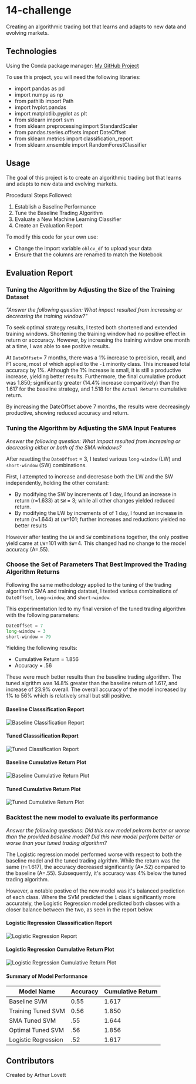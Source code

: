 # 14-challenge
 Creating an algorithmic trading bot that learns and adapts to new data and evolving markets.


## Technologies
Using the Conda package manager: [My GitHub Project](https://github.com/ALovettII/14-challenge.git)

To use this project, you will need the following libraries:
* import pandas as pd
* import numpy as np
* from pathlib import Path
* import hvplot.pandas
* import matplotlib.pyplot as plt
* from sklearn import svm
* from sklearn.preprocessing import StandardScaler
* from pandas.tseries.offsets import DateOffset
* from sklearn.metrics import classification_report
* from sklearn.ensemble import RandomForestClassifier


## Usage
The goal of this project is to create an algorithmic trading bot that learns and adapts to new data and evolving markets.

Procedural Steps Followed:
1. Establish a Baseline Performance
2. Tune the Baseline Trading Algorithm
3. Evaluate a New Machine Learning Classifier
4. Create an Evaluation Report

To modify this code for your own use:
* Change the import variable `ohlcv_df` to upload your data
* Ensure that the columns are renamed to match the Notebook


## Evaluation Report

### Tuning the Algorithm by Adjusting the Size of the Training Dataset
*"Answer the following question: What impact resulted from increasing or decreasing the training window?"* 

To seek optimal strategy results, I tested both shortened and extended training windows. Shortening the training window had no positive effect in return or acccuracy. However, by increasing the training window one month at a time, I was able to see positive results.

At `DateOffset`= 7 months, there was a 1% increase to precision, recall, and F1 score, most of which applied to the `-1` minority class. This increased total accuracy by 1%. Although the 1% increase is small, it is still a productive increase, yielding better results. Furthermore, the final cumulative product was 1.850; significantly greater (14.4% increase comparitively) than the 1.617 for the baseline strategy, and 1.518 for the `Actual Returns` cumulative return. 

By increasing the DateOffset above 7 months, the results were decreasingly productive, showing reduced accuracy and return.

### Tuning the Algorithm by Adjusting the SMA Input Features
*Answer the following question: What impact resulted from increasing or decreasing either or both of the SMA windows?*

After resetting the `DateOffset` = 3, I tested various `long-window` (LW) and `short-window` (SW) combinations.

First, I attempted to increase and decresase both the LW and the SW independently, holding the other constant:
* By modifying the SW by increments of 1 day, I found an increase in return (r=1.633) at `SW` = 3; while all other changes yielded reduced return.
* By modifying the LW by increments of of 1 day, I found an increase in return (r=1.644) at `LW`=101; further increases and reductions yielded no better results

However after testing the `LW` and `SW` combinations together, the only postive yield came at `LW`=101 with `SW`=4. This changed had no change to the model accuracy (A=.55).
 
### Choose the Set of Parameters That Best Improved the Trading Algorithm Returns
Following the same methodology applied to the tuning of the trading algorithm's SMA and training datatset, I tested various combinations of `DateOffset`, `long-window`, and `short-window`.

This experimentation led to my final version of the tuned trading algorithm with the following parameters:
```python
DateOffset = 7
long-window = 3
short-window = 79
```
Yielding the following results:
* Cumulative Return = 1.856
* Accuracy = .56

These were much better results than the baseline trading algorithm. The tuned algrithm was 14.8% greater than the baseline return of 1.617, and increase of 23.9% overall. The overall accuracy of the model increased by 1% to 56% which is relatively small but still positive.

#### Baseline Classsification Report
![Baseline Classification Report](https://github.com/ALovettII/14-challenge/blob/main/Resources/Images/Baseline_Report.png)
#### Tuned Classsification Report
![Tuned Classification Report](https://github.com/ALovettII/14-challenge/blob/main/Resources/Images/Tune_Report.png)
#### Baseline Cumulative Return Plot
![Baseline Cumulative Return Plot](https://github.com/ALovettII/14-challenge/blob/main/Resources/Images/Baseline_Plot.png)
#### Tuned Cumulative Return Plot
![Tuned Cumulative Return Plot](https://github.com/ALovettII/14-challenge/blob/main/Resources/Images/Tuned_Plot.png)


### Backtest the new model to evaluate its performance
*Answer the following questions: Did this new model pelrorm better or worse than the provided baseline model? Did this new model perform better or worse than your tuned trading algorithm?*

The Logistic regression model performed worse with respect to both the baseline model and the tuned trading algrithm. While the return was the same (r=1.617), the accuracy decreased significantly (A=.52) compared to the baseline (A=.55). Subsequently, it's accuracy was 4% below the tuned trading algorithm.

However, a notable postive of the new model was it's balanced prediction of each class. Where the SVM predicted the `1` class significantly more accurately, the Logistic Regression model predicted both classes with a closer balance between the two, as seen in the report below.

#### Logistic Regression Classsification Report
![Logistic Regression Report](https://github.com/ALovettII/14-challenge/blob/main/Resources/Images/LR-Report.png)
#### Logistic Regression Cumulative Return Plot
![Logistic Regression Cumulative Return Plot](https://github.com/ALovettII/14-challenge/blob/main/Resources/Images/LR-Plot.png)


#### Summary of Model Performance
| Model Name | Accuracy | Cumulative Return |
| ---------- | -------- | ----------------- |
| Baseline SVM | 0.55 | 1.617 | 
| Training Tuned SVM | 0.56 | 1.850 | 
| SMA Tuned SVM | .55 | 1.644 | 
| Optimal Tuned SVM | .56 | 1.856 | 
| Logistic Regression | .52 | 1.617 | 


## Contributors
Created by Arthur Lovett